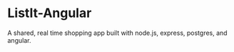 # ListIt-Angular
A shared, real time shopping app built with node.js, express, postgres, and angular. 
